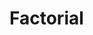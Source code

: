# Factorial
<html>
<head>
  <title>js</title>
</head>
<body>
  <script>
    var a,b,f=1;
  a=prompt("enter any number");
  for(b=1;b<=a;b++);
  }
    f=f*b;
    {
      </script>
</body>
</html>
